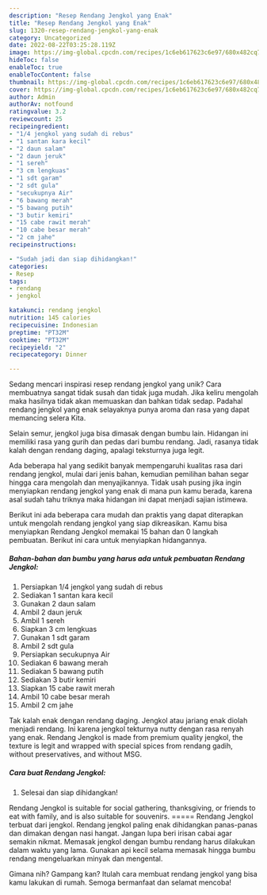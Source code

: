 ```yaml
---
description: "Resep Rendang Jengkol yang Enak"
title: "Resep Rendang Jengkol yang Enak"
slug: 1320-resep-rendang-jengkol-yang-enak
category: Uncategorized
date: 2022-08-22T03:25:28.119Z
image: https://img-global.cpcdn.com/recipes/1c6eb617623c6e97/680x482cq70/rendang-jengkol-foto-resep-utama.jpg
hideToc: false
enableToc: true
enableTocContent: false
thumbnail: https://img-global.cpcdn.com/recipes/1c6eb617623c6e97/680x482cq70/rendang-jengkol-foto-resep-utama.jpg
cover: https://img-global.cpcdn.com/recipes/1c6eb617623c6e97/680x482cq70/rendang-jengkol-foto-resep-utama.jpg
author: Admin
authorAv: notfound
ratingvalue: 3.2
reviewcount: 25
recipeingredient:
- "1/4 jengkol yang sudah di rebus"
- "1 santan kara kecil"
- "2 daun salam"
- "2 daun jeruk"
- "1 sereh"
- "3 cm lengkuas"
- "1 sdt garam"
- "2 sdt gula"
- "secukupnya Air"
- "6 bawang merah"
- "5 bawang putih"
- "3 butir kemiri"
- "15 cabe rawit merah"
- "10 cabe besar merah"
- "2 cm jahe"
recipeinstructions:

- "Sudah jadi dan siap dihidangkan!"
categories:
- Resep
tags:
- rendang
- jengkol

katakunci: rendang jengkol 
nutrition: 145 calories
recipecuisine: Indonesian
preptime: "PT32M"
cooktime: "PT32M"
recipeyield: "2"
recipecategory: Dinner

---
```





Sedang mencari inspirasi resep rendang jengkol yang unik? Cara membuatnya sangat tidak susah dan tidak juga mudah. Jika keliru mengolah maka hasilnya tidak akan memuaskan dan bahkan tidak sedap. Padahal rendang jengkol yang enak selayaknya punya aroma dan rasa yang dapat memancing selera Kita.





Selain semur, jengkol juga bisa dimasak dengan bumbu lain. Hidangan ini memiliki rasa yang gurih dan pedas dari bumbu rendang. Jadi, rasanya tidak kalah dengan rendang daging, apalagi teksturnya juga legit.

Ada beberapa hal yang sedikit banyak mempengaruhi kualitas rasa dari rendang jengkol, mulai dari jenis bahan, kemudian pemilihan bahan segar hingga cara mengolah dan menyajikannya. Tidak usah pusing jika ingin menyiapkan rendang jengkol yang enak di mana pun kamu berada, karena asal sudah tahu triknya maka hidangan ini dapat menjadi sajian istimewa.






Berikut ini ada beberapa cara mudah dan praktis yang dapat diterapkan untuk mengolah rendang jengkol yang siap dikreasikan. Kamu bisa menyiapkan Rendang Jengkol memakai 15 bahan dan 0 langkah pembuatan. Berikut ini cara untuk menyiapkan hidangannya.

<!--inarticleads1-->

##### Bahan-bahan dan bumbu yang harus ada untuk pembuatan Rendang Jengkol:

1. Persiapkan 1/4 jengkol yang sudah di rebus
1. Sediakan 1 santan kara kecil
1. Gunakan 2 daun salam
1. Ambil 2 daun jeruk
1. Ambil 1 sereh
1. Siapkan 3 cm lengkuas
1. Gunakan 1 sdt garam
1. Ambil 2 sdt gula
1. Persiapkan secukupnya Air
1. Sediakan 6 bawang merah
1. Sediakan 5 bawang putih
1. Sediakan 3 butir kemiri
1. Siapkan 15 cabe rawit merah
1. Ambil 10 cabe besar merah
1. Ambil 2 cm jahe


Tak kalah enak dengan rendang daging. Jengkol atau jariang enak diolah menjadi rendang. Ini karena jengkol tekturnya nutty dengan rasa renyah yang enak. Rendang Jengkol is made from premium quality jengkol, the texture is legit and wrapped with special spices from rendang gadih, without preservatives, and without MSG. 

<!--inarticleads2-->

##### Cara buat Rendang Jengkol:


1. Selesai dan siap dihidangkan!

Rendang Jengkol is suitable for social gathering, thanksgiving, or friends to eat with family, and is also suitable for souvenirs. ===== Rendang Jengkol terbuat dari jengkol. Rendang jengkol paling enak dihidangkan panas-panas dan dimakan dengan nasi hangat. Jangan lupa beri irisan cabai agar semakin nikmat. Memasak jengkol dengan bumbu rendang harus dilakukan dalam waktu yang lama. Gunakan api kecil selama memasak hingga bumbu rendang mengeluarkan minyak dan mengental. 

Gimana nih? Gampang kan? Itulah cara membuat rendang jengkol yang bisa kamu lakukan di rumah. Semoga bermanfaat dan selamat mencoba!
